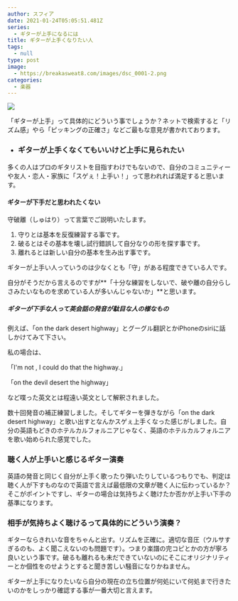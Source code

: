 ```yaml
---
author: スフィア
date: 2021-01-24T05:05:51.481Z
series:
  - ギターが上手になるには
title: ギターが上手くなりたい人
tags:
  - null
type: post
image:
  - https://breakasweat8.com/images/dsc_0001-2.png
categories:
  - 楽器
---
```

![](img/dsc_0001-2.png)

「ギターが上手」って具体的にどういう事でしょうか？ネットで検索すると「リズム感」やら「ピッキングの正確さ」などご最もな意見が書かれております。

* ### ギターが上手くなくてもいいけど上手に見られたい

多くの人はプロのギタリストを目指すわけでもないので、自分のコミュニティーや友人・恋人・家族に「スゲぇ！上手い！」って思われれば満足すると思います。

#### ギターが下手だと思われたくない

守破離（しゅはり）って言葉でご説明いたします。

1. 守りとは基本を反復練習する事です。
2. 破るとはその基本を壊し試行錯誤して自分なりの形を探す事です。
3. 離れるとは新しい自分の基本を生み出す事です。

ギターが上手い人っていうのは少なくとも「守」がある程度できている人です。

自分がそうだから言えるのですが**「十分な練習をしないで、破や離の自分らしさみたいなものを求めている人が多いんじゃないか」**と思います。

##### ギターが下手な人って英会話の発音が駄目な人の様なもの

例えば、「on the dark desert highway」とグーグル翻訳とかiPhoneのsiriに話しかけてみて下さい。

私の場合は、

「I'm not , I could do that the highway.」

「on the devil desert the highway」

など喋った英文とは程遠い英文として解釈されました。

数十回発音の補正練習しました。そしてギターを弾きながら「on the dark desert highway」と歌い出すとなんかスゲぇ上手くなった感じがしました。自分の英語もどきのホテルカルフォルニアじゃなく、英語のホテルカルフォルニアを歌い始められた感覚でした。

### 聴く人が上手いと感じるギター演奏

英語の発音と同じく自分が上手く歌ったり弾いたりしているつもりでも、判定は聴く人が下すものなので英語で言えば最低限の文章が聴く人に伝わっているか？そこがポイントですし、ギターの場合は気持ちよく聴けたか否かが上手い下手の基準になります。

### 相手が気持ちよく聴けるって具体的にどういう演奏？

ギターならきれいな音をちゃんと出す。リズムを正確に。適切な音圧（ウルサすぎるのも、よく聞こえないのも問題です）。つまり楽譜の完コピとかの方が寧ろ良いという事です。破るも離れるも未だできていないのにそこにオリジナリティーとか個性をのせようとすると聞き苦しい騒音になりかねません。

ギターが上手になりたいなら自分の現在の立ち位置が何処にいて何処まで行きたいのかをしっかり確認する事が一番大切と言えます。